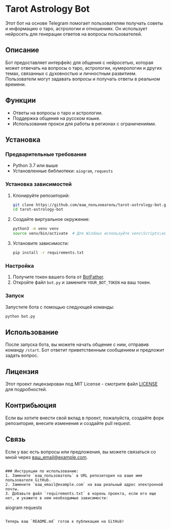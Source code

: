 # Tarot Astrology Bot

Этот бот на основе Telegram помогает пользователям получать советы и информацию о таро, астрологии и отношениях. Он использует нейросеть для генерации ответов на вопросы пользователей.

## Описание

Бот предоставляет интерфейс для общения с нейросетью, которая может отвечать на вопросы о таро, астрологии, нумерологии и других темах, связанных с духовностью и личностным развитием. Пользователи могут задавать вопросы и получать ответы в реальном времени.

## Функции

- Ответы на вопросы о таро и астрологии.
- Поддержка общения на русском языке.
- Использование прокси для работы в регионах с ограничениями.

## Установка

### Предварительные требования

- Python 3.7 или выше
- Установленные библиотеки: `aiogram`, `requests`

### Установка зависимостей

1. Клонируйте репозиторий:
   ```bash
   git clone https://github.com/ваш_пользователь/tarot-astrology-bot.git
   cd tarot-astrology-bot
   ```

2. Создайте виртуальное окружение:
   ```bash
   python3 -m venv venv
   source venv/bin/activate  # Для Windows используйте venv\Scripts\activate
   ```

3. Установите зависимости:
   ```bash
   pip install -r requirements.txt
   ```

### Настройка

1. Получите токен вашего бота от [BotFather](https://t.me/botfather).
2. Откройте файл `bot.py` и замените `YOUR_BOT_TOKEN` на ваш токен.

### Запуск

Запустите бота с помощью следующей команды:
```bash
python bot.py
```

## Использование

После запуска бота, вы можете начать общение с ним, отправив команду `/start`. Бот ответит приветственным сообщением и предложит задать вопрос.

## Лицензия

Этот проект лицензирован под MIT License - смотрите файл [LICENSE](LICENSE) для подробностей.

## Контрибьюция

Если вы хотите внести свой вклад в проект, пожалуйста, создайте форк репозитория, внесите изменения и создайте pull request.

## Связь

Если у вас есть вопросы или предложения, вы можете связаться со мной через [ваш_email@example.com](mailto:ваш_email@example.com).
```

### Инструкции по использованию:
1. Замените `ваш_пользователь` в URL репозитория на ваше имя пользователя GitHub.
2. Замените `ваш_email@example.com` на ваш реальный адрес электронной почты.
3. Добавьте файл `requirements.txt` в корень проекта, если его еще нет, и укажите в нем необходимые зависимости:
   ```
   aiogram
   requests
   ```

Теперь ваш `README.md` готов к публикации на GitHub!